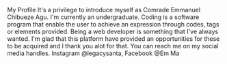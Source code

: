 My Profile 
It's a privilege to introduce myself as Comrade Emmanuel Chibueze Agu.
I'm currently an undergraduate.
Coding is a software program that enable the user to achieve an expression through codes, tags or elements provided.
Being a web developer is something that I've always wanted.
I'm glad that this platform have provided an opportunities for these to be acquired and I thank you alot for that.
You can reach me on my social media handles. Instagram @legacysanta, Facebook @Em Ma
